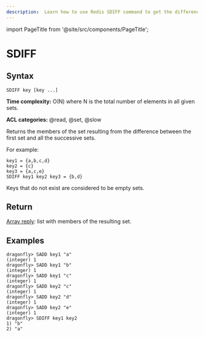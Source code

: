 ```yaml
---
description:  Learn how to use Redis SDIFF command to get the difference from the first set against all the other sets.
---
```


import PageTitle from '@site/src/components/PageTitle';

# SDIFF

<PageTitle title="Redis SDIFF Command (Documentation) | Dragonfly" />

## Syntax

    SDIFF key [key ...]

**Time complexity:** O(N) where N is the total number of elements in all given sets.

**ACL categories:** @read, @set, @slow

Returns the members of the set resulting from the difference between the first
set and all the successive sets.

For example:

```shell
key1 = {a,b,c,d}
key2 = {c}
key3 = {a,c,e}
SDIFF key1 key2 key3 = {b,d}
```

Keys that do not exist are considered to be empty sets.

## Return

[Array reply](https://redis.io/docs/reference/protocol-spec/#arrays): list with members of the resulting set.

## Examples

```shell
dragonfly> SADD key1 "a"
(integer) 1
dragonfly> SADD key1 "b"
(integer) 1
dragonfly> SADD key1 "c"
(integer) 1
dragonfly> SADD key2 "c"
(integer) 1
dragonfly> SADD key2 "d"
(integer) 1
dragonfly> SADD key2 "e"
(integer) 1
dragonfly> SDIFF key1 key2
1) "b"
2) "a"
```
